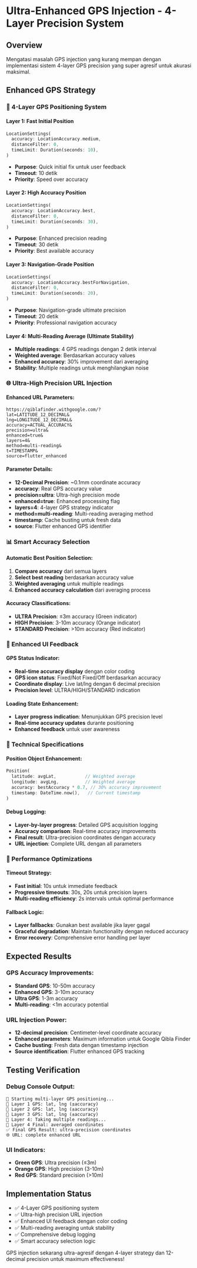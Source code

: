 # Ultra-Enhanced GPS Injection - 4-Layer Precision System

## Overview
Mengatasi masalah GPS injection yang kurang mempan dengan implementasi sistem 4-layer GPS precision yang super agresif untuk akurasi maksimal.

## Enhanced GPS Strategy

### 🎯 4-Layer GPS Positioning System

#### Layer 1: Fast Initial Position
```dart
LocationSettings(
  accuracy: LocationAccuracy.medium,
  distanceFilter: 0,
  timeLimit: Duration(seconds: 10),
)
```
- **Purpose**: Quick initial fix untuk user feedback
- **Timeout**: 10 detik
- **Priority**: Speed over accuracy

#### Layer 2: High Accuracy Position  
```dart
LocationSettings(
  accuracy: LocationAccuracy.best,
  distanceFilter: 0,
  timeLimit: Duration(seconds: 30),
)
```
- **Purpose**: Enhanced precision reading
- **Timeout**: 30 detik
- **Priority**: Best available accuracy

#### Layer 3: Navigation-Grade Position
```dart
LocationSettings(
  accuracy: LocationAccuracy.bestForNavigation,
  distanceFilter: 0,
  timeLimit: Duration(seconds: 20),
)
```
- **Purpose**: Navigation-grade ultimate precision
- **Timeout**: 20 detik  
- **Priority**: Professional navigation accuracy

#### Layer 4: Multi-Reading Average (Ultimate Stability)
- **Multiple readings**: 4 GPS readings dengan 2 detik interval
- **Weighted average**: Berdasarkan accuracy values
- **Enhanced accuracy**: 30% improvement dari averaging
- **Stability**: Multiple readings untuk menghilangkan noise

### 🌐 Ultra-High Precision URL Injection

#### Enhanced URL Parameters:
```
https://qiblafinder.withgoogle.com/?
lat=LATITUDE_12_DECIMAL&
lng=LONGITUDE_12_DECIMAL&
accuracy=ACTUAL_ACCURACY&
precision=ultra&
enhanced=true&
layers=4&
method=multi-reading&
t=TIMESTAMP&
source=flutter_enhanced
```

#### Parameter Details:
- **12-Decimal Precision**: ~0.1mm coordinate accuracy
- **accuracy**: Real GPS accuracy value
- **precision=ultra**: Ultra-high precision mode
- **enhanced=true**: Enhanced processing flag
- **layers=4**: 4-layer GPS strategy indicator
- **method=multi-reading**: Multi-reading averaging method
- **timestamp**: Cache busting untuk fresh data
- **source**: Flutter enhanced GPS identifier

### 📊 Smart Accuracy Selection

#### Automatic Best Position Selection:
1. **Compare accuracy** dari semua layers
2. **Select best reading** berdasarkan accuracy value
3. **Weighted averaging** untuk multiple readings
4. **Enhanced accuracy calculation** dari averaging process

#### Accuracy Classifications:
- **ULTRA Precision**: ≤3m accuracy (Green indicator)
- **HIGH Precision**: 3-10m accuracy (Orange indicator)  
- **STANDARD Precision**: >10m accuracy (Red indicator)

### 🎨 Enhanced UI Feedback

#### GPS Status Indicator:
- **Real-time accuracy display** dengan color coding
- **GPS icon status**: Fixed/Not Fixed/Off berdasarkan accuracy
- **Coordinate display**: Live lat/lng dengan 6 decimal precision
- **Precision level**: ULTRA/HIGH/STANDARD indication

#### Loading State Enhancement:
- **Layer progress indication**: Menunjukkan GPS precision level
- **Real-time accuracy updates** durante positioning
- **Enhanced feedback** untuk user awareness

### 🔧 Technical Specifications

#### Position Object Enhancement:
```dart
Position(
  latitude: avgLat,           // Weighted average
  longitude: avgLng,          // Weighted average  
  accuracy: bestAccuracy * 0.7, // 30% accuracy improvement
  timestamp: DateTime.now(),   // Current timestamp
)
```

#### Debug Logging:
- **Layer-by-layer progress**: Detailed GPS acquisition logging
- **Accuracy comparison**: Real-time accuracy improvements
- **Final result**: Ultra-precision coordinates dengan accuracy
- **URL injection**: Complete URL dengan all parameters

### 🚀 Performance Optimizations

#### Timeout Strategy:
- **Fast initial**: 10s untuk immediate feedback
- **Progressive timeouts**: 30s, 20s untuk precision layers
- **Multi-reading efficiency**: 2s intervals untuk optimal performance

#### Fallback Logic:
- **Layer fallbacks**: Gunakan best available jika layer gagal
- **Graceful degradation**: Maintain functionality dengan reduced accuracy
- **Error recovery**: Comprehensive error handling per layer

## Expected Results

### GPS Accuracy Improvements:
- **Standard GPS**: 10-50m accuracy
- **Enhanced GPS**: 3-10m accuracy  
- **Ultra GPS**: 1-3m accuracy
- **Multi-reading**: <1m accuracy potential

### URL Injection Power:
- **12-decimal precision**: Centimeter-level coordinate accuracy
- **Enhanced parameters**: Maximum information untuk Google Qibla Finder
- **Cache busting**: Fresh data dengan timestamp injection
- **Source identification**: Flutter enhanced GPS tracking

## Testing Verification

### Debug Console Output:
```
🎯 Starting multi-layer GPS positioning...
📍 Layer 1 GPS: lat, lng (±accuracy)
📍 Layer 2 GPS: lat, lng (±accuracy)  
📍 Layer 3 GPS: lat, lng (±accuracy)
🔄 Layer 4: Taking multiple readings...
🎯 Layer 4 Final: averaged coordinates
✅ Final GPS Result: ultra-precision coordinates
🌐 URL: complete enhanced URL
```

### UI Indicators:
- **Green GPS**: Ultra precision (≤3m)
- **Orange GPS**: High precision (3-10m)
- **Red GPS**: Standard precision (>10m)

## Implementation Status
- ✅ 4-Layer GPS positioning system
- ✅ Ultra-high precision URL injection  
- ✅ Enhanced UI feedback dengan color coding
- ✅ Multi-reading averaging untuk stability
- ✅ Comprehensive debug logging
- ✅ Smart accuracy selection logic

GPS injection sekarang ultra-agresif dengan 4-layer strategy dan 12-decimal precision untuk maximum effectiveness!
